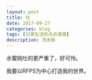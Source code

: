 ```yaml
---
layout: post
title: 吐
date: 2017-09-27
categories: blog
tags: [记录生活的点点滴滴]
description: 流水账
---
```


水蜜桃吐的更严重了，好可怜。

我要以RFPS为中心打造我的世界。




 















